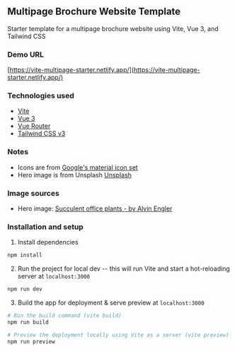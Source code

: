## Multipage Brochure Website Template

Starter template for a multipage brochure website using Vite, Vue 3, and Tailwind CSS

### Demo URL

[https://vite-multipage-starter.netlify.app/](https://vite-multipage-starter.netlify.app/)

### Technologies used

- [Vite](https://vitejs.dev/)
- [Vue 3](https://vuejs.org/)
- [Vue Router](https://router.vuejs.org/)
- [Tailwind CSS v3](https://tailwindcss.com)

### Notes

- Icons are from [Google's material icon set](https://fonts.google.com/icons?selected=Material+Icons)
- Hero image is from Unsplash [Unsplash](https://unsplash.com/)

### Image sources

- Hero image: [Succulent office plants - by Alvin Engler](https://unsplash.com/photos/bIhpiQA009k)

### Installation and setup

1. Install dependencies

```bash
npm install
```

2. Run the project for local dev -- this will run Vite and start a hot-reloading server at `localhost:3000`

```bash
npm run dev
```

3. Build the app for deployment & serve preview at `localhost:3000`

```bash
# Run the build command (vite build)
npm run build

# Preview the deployment locally using Vite as a server (vite preview)
npm run preview
```
